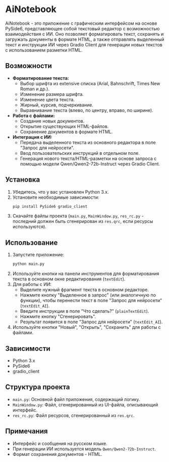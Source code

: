 # AiNotebook

AiNotebook - это приложение с графическим интерфейсом на основе PySide6, представляющее собой текстовый редактор с возможностью взаимодействия с ИИ. Оно позволяет форматировать текст, сохранять и загружать документы в формате HTML, а также отправлять выделенный текст и инструкции ИИ через Gradio Client для генерации новых текстов с использованием разметки HTML.

## Возможности

*   **Форматирование текста:**
    *   Выбор шрифта из extensive списка (Arial, Bahnschrift, Times New Roman и др.).
    *   Изменение размера шрифта.
    *   Изменение цвета текста.
    *   Жирный, курсив, подчеркивание.
    *   Выравнивание текста (влево, по центру, вправо, по ширине).
*   **Работа с файлами:**
    *   Создание новых документов.
    *   Открытие существующих HTML-файлов.
    *   Сохранение документов в формате HTML.
*   **Интеграция с ИИ:**
    *   Передача выделенного текста из основного редактора в поле "Запрос для нейросети".
    *   Ввод пользовательских инструкций в отдельном поле.
    *   Генерация нового текста/HTML-разметки на основе запроса с помощью модели Qwen/Qwen2-72b-Instruct через Gradio Client.

## Установка

1.  Убедитесь, что у вас установлен Python 3.x.
2.  Установите необходимые зависимости:
    ```bash
    pip install PySide6 gradio_client
    ```
3.  Скачайте файлы проекта (`main.py`, `MainWindow.py`, `res_rc.py` - последний должен быть сгенерирован из `res.qrc`, если ресурсы используются).

## Использование

1.  Запустите приложение:
    ```bash
    python main.py
    ```
2.  Используйте кнопки на панели инструментов для форматирования текста в основном окне редактирования (`textEdit`).
3.  Для работы с ИИ:
    *   Выделите нужный фрагмент текста в основном редакторе.
    *   Нажмите кнопку "Выделенное в запрос" (или аналогичную по функции), чтобы перенести текст в поле "Запрос для нейросети" (`textEdit_AI`).
    *   Введите инструкции в поле "Что сделать?" (`plainTextEdit`).
    *   Нажмите кнопку "Сгенерировать".
    *   Результат появится в поле "Запрос для нейросети" (`textEdit_AI`).
4.  Используйте кнопки "Новый", "Открыть", "Сохранить" для работы с файлами.

## Зависимости

*   Python 3.x
*   PySide6
*   gradio_client

## Структура проекта

*   `main.py`: Основной файл приложения, содержащий логику.
*   `MainWindow.py`: Файл, сгенерированный из UI-файла, описывающий интерфейс.
*   `res_rc.py`: Файл ресурсов, сгенерированный из `res.qrc`.

## Примечания

*   Интерфейс и сообщения на русском языке.
*   При генерации ИИ используется модель `Qwen/Qwen2-72b-Instruct`.
*   Формат сохранения документов - HTML.
